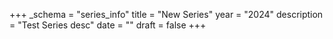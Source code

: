 +++
_schema = "series_info"
title = "New Series"
year = "2024"
description = "Test Series desc"
date = ""
draft = false
+++
